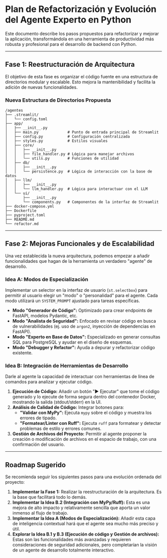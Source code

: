# Plan de Refactorización y Evolución del Agente Experto en Python

Este documento describe los pasos propuestos para refactorizar y mejorar la aplicación, transformándola en una herramienta de productividad más robusta y profesional para el desarrollo de backend con Python.

---

## Fase 1: Reestructuración de Arquitectura

El objetivo de esta fase es organizar el código fuente en una estructura de directorios modular y escalable. Esto mejora la mantenibilidad y facilita la adición de nuevas funcionalidades.

### Nueva Estructura de Directorios Propuesta

```
/agentes
├── .streamlit/
│   └── config.toml
├── app/
│   ├── __init__.py
│   ├── main.py             # Punto de entrada principal de Streamlit
│   ├── config.py           # Configuración centralizada
│   ├── styles.py           # Estilos visuales
│   ├── core/
│   │   ├── __init__.py
│   │   ├── file_handler.py # Lógica para manejar archivos
│   │   └── utils.py        # Funciones de utilidad
│   ├── db/
│   │   ├── __init__.py
│   │   └── persistence.py  # Lógica de interacción con la base de datos
│   ├── llm/
│   │   ├── __init__.py
│   │   └── llm_handler.py  # Lógica para interactuar con el LLM
│   └── ui/
│       ├── __init__.py
│       └── components.py   # Componentes de la interfaz de Streamlit
├── docker-compose.yml
├── Dockerfile
├── pyproject.toml
├── README.md
└── refactor.md
```

---

## Fase 2: Mejoras Funcionales y de Escalabilidad

Una vez establecida la nueva arquitectura, podemos empezar a añadir funcionalidades que hagan de la herramienta un verdadero "agente" de desarrollo.

### Idea A: Modos de Especialización

Implementar un selector en la interfaz de usuario (`st.selectbox`) para permitir al usuario elegir un "modo" o "personalidad" para el agente. Cada modo utilizará un `SYSTEM_PROMPT` ajustado para tareas específicas.

*   **Modo "Generador de Código":** Optimizado para crear endpoints de FastAPI, modelos Pydantic, etc.
*   **Modo "Analista de Seguridad":** Enfocado en revisar código en busca de vulnerabilidades (ej. uso de `argon2`, inyección de dependencias en FastAPI).
*   **Modo "Experto en Base de Datos":** Especializado en generar consultas SQL para PostgreSQL y ayudar en el diseño de esquemas.
*   **Modo "Debugger y Refactor":** Ayuda a depurar y refactorizar código existente.

### Idea B: Integración de Herramientas de Desarrollo

Darle al agente la capacidad de interactuar con herramientas de línea de comandos para analizar y ejecutar código.

1.  **Ejecución de Código:** Añadir un botón "▶️ Ejecutar" que tome el código generado y lo ejecute de forma segura dentro del contenedor Docker, mostrando la salida (stdout/stderr) en la UI.
2.  **Análisis de Calidad de Código:** Integrar botones para:
    *   **"Validar con MyPy":** Ejecuta `mypy` sobre el código y muestra los errores de tipado.
    *   **"Formatear/Linter con Ruff":** Ejecuta `ruff` para formatear y detectar problemas de estilo y errores comunes.
3.  **Gestión de Archivos del Proyecto:** Permitir al agente proponer la creación o modificación de archivos en el espacio de trabajo, con una confirmación del usuario.

---

## Roadmap Sugerido

Se recomienda seguir los siguientes pasos para una evolución ordenada del proyecto:

1.  **Implementar la Fase 1:** Realizar la reestructuración de la arquitectura. Es la base que facilitará todo lo demás.
2.  **Implementar la Idea B.2 (Integración con MyPy/Ruff):** Esta es una mejora de alto impacto y relativamente sencilla que aporta un valor inmenso al flujo de trabajo.
3.  **Implementar la Idea A (Modos de Especialización):** Añadir esta capa de inteligencia contextual hará que el agente sea mucho más preciso y útil.
4.  **Explorar la Idea B.1 y B.3 (Ejecución de código y Gestión de archivos):** Estas son las funcionalidades más avanzadas y requieren consideraciones de seguridad adicionales, pero completarían la visión de un agente de desarrollo totalmente interactivo.

